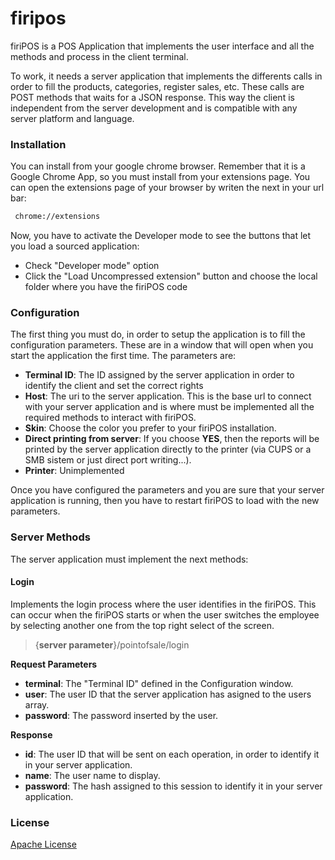 # firipos

firiPOS is a POS Application that implements the user interface and all the methods and process in the client terminal.

To work, it needs a server application that implements the differents calls in order to fill the products, categories, register sales, etc. These calls are POST methods that waits for a JSON response. This way the client is independent from the server development and is compatible with any server platform and language.

### Installation
You can install from your google chrome browser. Remember that it is a Google Chrome App, so you must install from your extensions page. You can open the extensions page of your browser by writen the next in your url bar:
```sh
 chrome://extensions
```
Now, you have to activate the Developer mode to see the buttons that let you load a sourced application:
- Check "Developer mode" option
- Click the "Load Uncompressed extension" button and choose the local folder where you have the firiPOS code

### Configuration
The first thing you must do, in order to setup the application is to fill the configuration parameters. These are in a window that will open when you start the application the first time. The parameters are:

- **Terminal ID**: The ID assigned by the server application in order to identify the client and set the correct rights
- **Host**: The uri to the server application. This is the base url to connect with your server application and is where must be implemented all the required methods to interact with firiPOS.
- **Skin**: Choose the color you prefer to your firiPOS installation.
- **Direct printing from server**: If you choose **YES**, then the reports will be printed by the server application directly to the printer (via CUPS or a SMB sistem or just direct port writing...).
- **Printer**: Unimplemented

Once you have configured the parameters and you are sure that your server application is running, then you have to restart firiPOS to load with the new parameters.

### Server Methods
The server application must implement the next methods:

#### Login
Implements the login process where the user identifies in the firiPOS. This can occur when the firiPOS starts or when the user switches the employee by selecting another one from the top right select of the screen.
> {**server parameter**}/pointofsale/login

**Request Parameters**
- **terminal**: The "Terminal ID" defined in the Configuration window. 
- **user**: The user ID that the server application has asigned to the users array.
- **password**: The password inserted by the user.

**Response**
- **id**: The user ID that will be sent on each operation, in order to identify it in your server application.
- **name**: The user name to display.
- **password**: The hash assigned to this session to identify it in your server application.

### License
[Apache License]

[//]: #

[Apache License]: <http://www.apache.org/licenses/>
